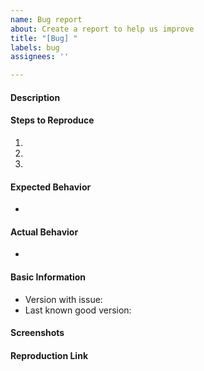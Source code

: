 ```yaml
---
name: Bug report
about: Create a report to help us improve
title: "[Bug] "
labels: bug
assignees: ''

---
```


#### Description

#### Steps to Reproduce

1. 
2. 
3. 

#### Expected Behavior
- 

#### Actual Behavior
- 

#### Basic Information

- Version with issue:
- Last known good version:

#### Screenshots

<!-- If the issue is a visual issue, please include screenshots showing the problem if possible -->

#### Reproduction Link

<!-- If possible, please upload or provide a link to a reproduction case -->
